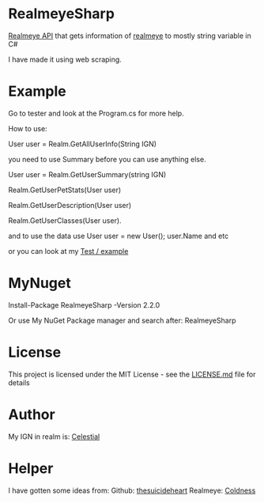 # RealmeyeSharp
[Realmeye API](https://www.realmeye.com/) that gets information of [realmeye](https://www.realmeye.com/) to mostly string variable in C#

I have made it using web scraping.
# Example
Go to tester and look at the Program.cs for more help.

How to use:

User user = Realm.GetAllUserInfo(String IGN)

you need to use Summary before you can use anything else.

User user = Realm.GetUserSummary(string IGN)

Realm.GetUserPetStats(User user)

Realm.GetUserDescription(User user)

Realm.GetUserClasses(User user).

and to use the data use
User user = new User();
user.Name and etc

or you can look at my [Test / example](Tester/Program.cs)

# MyNuget
Install-Package RealmeyeSharp -Version 2.2.0

Or use My NuGet Package manager and search after: RealmeyeSharp

# License
This project is licensed under the MIT License - see the [LICENSE.md](LICENSE.md) file for details

# Author
My IGN in realm is: [Celestial](https://www.realmeye.com/player/Celestial)

# Helper
I have gotten some ideas from:
Github: [thesuicideheart](https://github.com/thesuicideheart/)
Realmeye: [Coldness](https://www.realmeye.com/player/Coldness)
